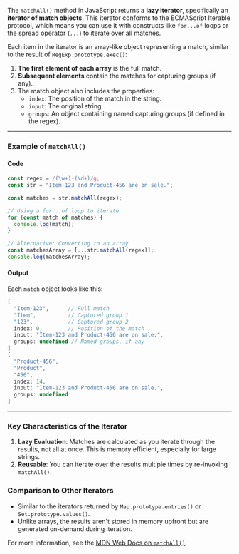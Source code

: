 The `matchAll()` method in JavaScript returns a **lazy iterator**, specifically an **iterator of match objects**. This iterator conforms to the ECMAScript Iterable protocol, which means you can use it with constructs like `for...of` loops or the spread operator (`...`) to iterate over all matches.

Each item in the iterator is an array-like object representing a match, similar to the result of `RegExp.prototype.exec()`:

1. **The first element of each array** is the full match.
2. **Subsequent elements** contain the matches for capturing groups (if any).
3. The match object also includes the properties:
   - `index`: The position of the match in the string.
   - `input`: The original string.
   - `groups`: An object containing named capturing groups (if defined in the regex).

---

### Example of `matchAll()`

#### Code
```javascript
const regex = /(\w+)-(\d+)/g;
const str = "Item-123 and Product-456 are on sale.";

const matches = str.matchAll(regex);

// Using a for...of loop to iterate
for (const match of matches) {
  console.log(match);
}

// Alternative: Converting to an array
const matchesArray = [...str.matchAll(regex)];
console.log(matchesArray);
```

#### Output
Each `match` object looks like this:
```javascript
[
  "Item-123",      // Full match
  "Item",          // Captured group 1
  "123",           // Captured group 2
  index: 0,        // Position of the match
  input: "Item-123 and Product-456 are on sale.",
  groups: undefined // Named groups, if any
]
[
  "Product-456",
  "Product",
  "456",
  index: 14,
  input: "Item-123 and Product-456 are on sale.",
  groups: undefined
]
```

---

### Key Characteristics of the Iterator
1. **Lazy Evaluation**: Matches are calculated as you iterate through the results, not all at once. This is memory efficient, especially for large strings.
2. **Reusable**: You can iterate over the results multiple times by re-invoking `matchAll()`.

### Comparison to Other Iterators
- Similar to the iterators returned by `Map.prototype.entries()` or `Set.prototype.values()`.
- Unlike arrays, the results aren't stored in memory upfront but are generated on-demand during iteration.

For more information, see the [MDN Web Docs on `matchAll()`](https://developer.mozilla.org/en-US/docs/Web/JavaScript/Reference/Global_Objects/String/matchAll).
